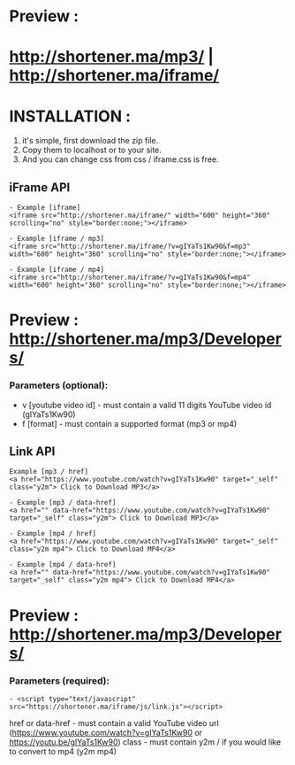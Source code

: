 # Preview : 
# http://shortener.ma/mp3/ | http://shortener.ma/iframe/

# INSTALLATION :
1. it's simple, first download the zip file.
2. Copy them to localhost or to your site.
3. And you can change css from css / iframe.css is free.

## iFrame API
~~~
- Example [iframe]
<iframe src="http://shortener.ma/iframe/" width="600" height="360" scrolling="no" style="border:none;"></iframe>
~~~

~~~
- Example [iframe / mp3]
<iframe src="http://shortener.ma/iframe/?v=gIYaTs1Kw90&f=mp3" width="600" height="360" scrolling="no" style="border:none;"></iframe>
~~~

~~~
- Example [iframe / mp4]
<iframe src="http://shortener.ma/iframe/?v=gIYaTs1Kw90&f=mp4" width="600" height="360" scrolling="no" style="border:none;"></iframe>
~~~

# Preview : http://shortener.ma/mp3/Developers/

### Parameters (optional):
- v [youtube video id] - must contain a valid 11 digits YouTube video id (gIYaTs1Kw90)
- f [format] - must contain a supported format (mp3 or mp4)


## Link API
~~~
Example [mp3 / href] 
<a href="https://www.youtube.com/watch?v=gIYaTs1Kw90" target="_self" class="y2m"> Click to Download MP3</a>
~~~

~~~
- Example [mp3 / data-href]
<a href="" data-href="https://www.youtube.com/watch?v=gIYaTs1Kw90" target="_self" class="y2m"> Click to Download MP3</a>
~~~

~~~
- Example [mp4 / href]
<a href="https://www.youtube.com/watch?v=gIYaTs1Kw90" target="_self" class="y2m mp4"> Click to Download MP4</a>
~~~

~~~
- Example [mp4 / data-href]
<a href="" data-href="https://www.youtube.com/watch?v=gIYaTs1Kw90" target="_self" class="y2m mp4"> Click to Download MP4</a>
~~~

# Preview : http://shortener.ma/mp3/Developers/

### Parameters (required):
~~~
- <script type="text/javascript" src="https://shortener.ma/iframe/js/link.js"></script>
~~~
href or data-href - must contain a valid YouTube video url (https://www.youtube.com/watch?v=gIYaTs1Kw90 or https://youtu.be/gIYaTs1Kw90)
class - must contain y2m / if you would like to convert to mp4 (y2m mp4)
